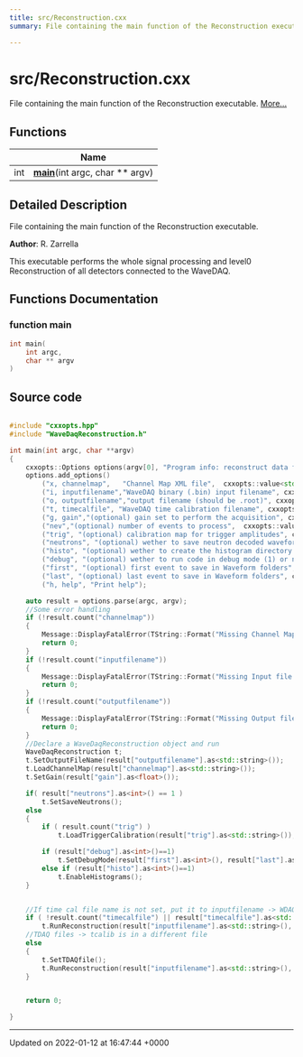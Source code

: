 ```yaml
---
title: src/Reconstruction.cxx
summary: File containing the main function of the Reconstruction executable. 

---
```


# src/Reconstruction.cxx

File containing the main function of the Reconstruction executable.  [More...](#detailed-description)

## Functions

|                | Name           |
| -------------- | -------------- |
| int | **[main](/Files/Reconstruction_8cxx.md#function-main)**(int argc, char ** argv) |

## Detailed Description

File containing the main function of the Reconstruction executable. 

**Author**: R. Zarrella


This executable performs the whole signal processing and level0 Reconstruction of all detectors connected to the WaveDAQ. 


## Functions Documentation

### function main

```cpp
int main(
    int argc,
    char ** argv
)
```




## Source code

```cpp

#include "cxxopts.hpp"
#include "WaveDaqReconstruction.h"

int main(int argc, char **argv)
{
    cxxopts::Options options(argv[0], "Program info: reconstruct data for WaveDAQ detectors");
    options.add_options()
        ("x, channelmap",   "Channel Map XML file",  cxxopts::value<std::string>())
        ("i, inputfilename","WaveDAQ binary (.bin) input filename", cxxopts::value<std::string>())
        ("o, outputfilename","output filename (should be .root)", cxxopts::value<std::string>())
        ("t, timecalfile", "WaveDAQ time calibration filename", cxxopts::value<std::string>()->default_value(""))
        ("g, gain","(optional) gain set to perform the acquisition", cxxopts::value<float>()->default_value("1"))
        ("nev","(optional) number of events to process",  cxxopts::value<int>()->default_value("-1"))
        ("trig", "(optional) calibration map for trigger amplitudes", cxxopts::value<std::string>()->default_value(""))
        ("neutrons", "(optional) wether to save neutron decoded waveforms in the output (1) or not (0)", cxxopts::value<int>()->default_value("0"))
        ("histo", "(optional) wether to create the histogram directory in the output (1) or not (0)", cxxopts::value<int>()->default_value("0"))
        ("debug", "(optional) wether to run code in debug mode (1) or not (0)", cxxopts::value<int>()->default_value("0"))
        ("first", "(optional) first event to save in Waveform folders", cxxopts::value<int>()->default_value("1"))
        ("last", "(optional) last event to save in Waveform folders", cxxopts::value<int>()->default_value("50"))
        ("h, help", "Print help");

    auto result = options.parse(argc, argv);
    //Some error handling
    if (!result.count("channelmap"))
    {
        Message::DisplayFatalError(TString::Format("Missing Channel Map\n\n %s", options.help().c_str()));
        return 0;
    }
    if (!result.count("inputfilename"))
    {
        Message::DisplayFatalError(TString::Format("Missing Input file Name\n\n %s", options.help().c_str()));
        return 0;
    }
    if (!result.count("outputfilename"))
    {
        Message::DisplayFatalError(TString::Format("Missing Output file name\n\n %s", options.help().c_str()));
        return 0;
    }
    //Declare a WaveDaqReconstruction object and run
    WaveDaqReconstruction t;
    t.SetOutputFileName(result["outputfilename"].as<std::string>());
    t.LoadChannelMap(result["channelmap"].as<std::string>());
    t.SetGain(result["gain"].as<float>());

    if( result["neutrons"].as<int>() == 1 )
        t.SetSaveNeutrons();
    else
    {
        if ( result.count("trig") )
            t.LoadTriggerCalibration(result["trig"].as<std::string>());

        if (result["debug"].as<int>()==1)
            t.SetDebugMode(result["first"].as<int>(), result["last"].as<int>());
        else if (result["histo"].as<int>()==1)
            t.EnableHistograms();
    }


    //If time cal file name is not set, put it to inputfilename -> WDAQ file
    if ( !result.count("timecalfile") || result["timecalfile"].as<std::string>() == result["inputfilename"].as<std::string>() ) 
        t.RunReconstruction(result["inputfilename"].as<std::string>(), result["inputfilename"].as<std::string>(), result["nev"].as<int>());
    //TDAQ files -> tcalib is in a different file
    else
    {
        t.SetTDAQfile();
        t.RunReconstruction(result["inputfilename"].as<std::string>(), result["timecalfile"].as<std::string>(), result["nev"].as<int>());
    }


    return 0;

}
```


-------------------------------

Updated on 2022-01-12 at 16:47:44 +0000

